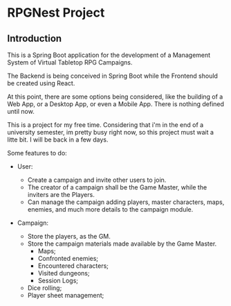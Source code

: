 # RPGNest Project

## Introduction

This is a Spring Boot application for the development of a Management System of Virtual Tabletop RPG Campaigns. 

The Backend is being conceived in Spring Boot while the Frontend should be created using React.

At this point, there are some options being considered, like the building of a Web App, or a Desktop App, or even a Mobile App. There is nothing defined until now.

This is a project for my free time. Considering that i'm in the end of a university semester, im pretty busy right now, so this project must wait a litte bit. I will be back in a few days. 

Some features to do:

* User:
    * Create a campaign and invite other users to join.
    * The creator of a campaign shall be the Game Master, while the inviters are the Players.
    * Can manage the campaign adding players, master characters, maps, enemies, and much more details to the campaign module.
  
* Campaign:
    * Store the players, as the GM.
    * Store the campaign materials made available by the Game Master.
      * Maps;
      * Confronted enemies;
      * Encountered characters;
      * Visited dungeons;
      * Session Logs; 
    * Dice rolling; 
    * Player sheet management;
